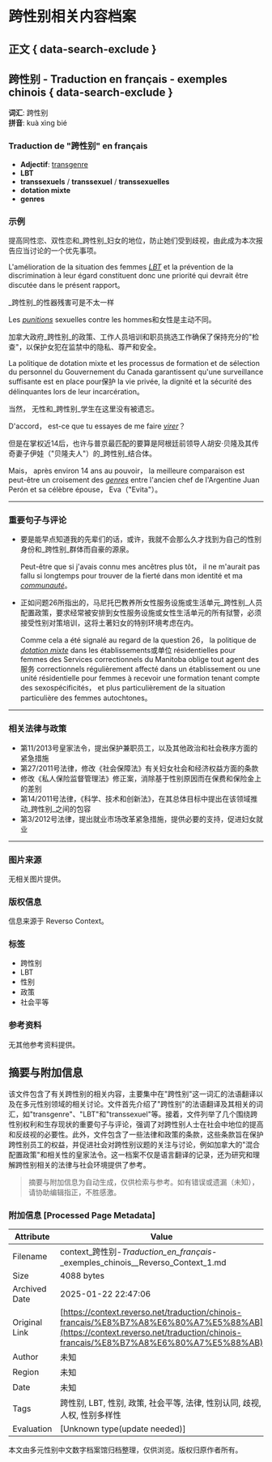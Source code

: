 # 跨性别相关内容档案

## 正文 { data-search-exclude }


## 跨性别 - Traduction en français - exemples chinois  { data-search-exclude }

**词汇**: 跨性别   
**拼音**: kuà xìng bié

### Traduction de "跨性别" en français

- **Adjectif**: [transgenre](https://www.reverso.net/traduction/francais-chinois/transgenre)
- **LBT**
- **transsexuels** / **transsexuel** / **transsexuelles**
- **dotation mixte**
- **genres**

### 示例

提高同性恋、双性恋和_跨性别_妇女的地位，防止她们受到歧视，由此成为本次报告应当讨论的一个优先事项。

L'amélioration de la situation des femmes [_LBT_](/traduction/francais-chinois/LBT) et la prévention de la discrimination à leur égard constituent donc une priorité qui devrait être discutée dans le présent rapport。

_跨性别_的性器残害可是不太一样

Les [_punitions_](/traduction/francais-chinois/punitions) sexuelles contre les hommes和女性是主动不同。

加拿大政府_跨性别_的政策、工作人员培训和职员挑选工作确保了保持充分的"检查"，以保护女犯在监禁中的隐私、尊严和安全。

La politique de dotation mixte et les processus de formation et de sélection du personnel du Gouvernement du Canada garantissent qu'une surveillance suffisante est en place pour保护 la vie privée, la dignité et la sécurité des délinquantes lors de leur incarcération。

当然， 无性和_跨性别_学生在这里没有被遗忘。

D'accord， est-ce que tu essayes de me faire [_virer_](/traduction/francais-chinois/virer)？

但是在掌权近14后，也许与普京最匹配的要算是阿根廷前领导人胡安·贝隆及其传奇妻子伊娃（"贝隆夫人"）的_跨性别_结合体。

Mais， après environ 14 ans au pouvoir， la meilleure comparaison est peut-être un croisement des [_genres_](/traduction/francais-chinois/genres) entre l'ancien chef de l'Argentine Juan Perón et sa célèbre épouse， Eva（"Evita"）。

---

### 重要句子与评论

- 要是能早点知道我的先辈们的话，或许，我就不会那么久才找到为自己的性别身份和_跨性别_群体而自豪的源泉。
  
  Peut-être que si j'avais connu mes ancêtres plus tôt， il ne m'aurait pas fallu si longtemps pour trouver de la fierté dans mon identité et ma [_communauté_](/traduction/francais-chinois/communaut%C3%A9)。
  
- 正如问题26所指出的，马尼托巴教养所女性服务设施或生活单元_跨性别_人员配置政策，要求经常被安排到女性服务设施或女性生活单元的所有狱警，必须接受性别对策培训，这将土著妇女的特别环境考虑在内。

  Comme cela a été signalé au regard de la question 26， la politique de [_dotation mixte_](/traduction/francais-chinois/dotation+mixte) dans les établissements或单位 résidentielles pour femmes des Services correctionnels du Manitoba oblige tout agent des服务 correctionnels régulièrement affecté dans un établissement ou une unité résidentielle pour femmes à recevoir une formation tenant compte des sexospécificités， et plus particulièrement de la situation particulière des femmes autochtones。

---

### 相关法律与政策

- 第11/2013号皇家法令，提出保护兼职员工，以及其他政治和社会秩序方面的紧急措施
- 第27/2011号法律，修改《社会保障法》有关妇女社会和经济权益方面的条款
- 修改《私人保险监督管理法》修正案，消除基于性别原因而在保费和保险金上的差别
- 第14/2011号法律，《科学、技术和创新法》，在其总体目标中提出在该领域推动_跨性别_之间的包容
- 第3/2012号法律，提出就业市场改革紧急措施，提供必要的支持，促进妇女就业

---

### 图片来源
无相关图片提供。

### 版权信息
信息来源于 Reverso Context。

### 标签
- 跨性别
- LBT
- 性别
- 政策
- 社会平等

### 参考资料
无其他参考资料提供。
<!-- tcd_original_link https://context.reverso.net/traduction/chinois-francais/%E8%B7%A8%E6%80%A7%E5%88%AB -->


## 摘要与附加信息

<!-- tcd_abstract -->
该文件包含了有关跨性别的相关内容，主要集中在"跨性别"这一词汇的法语翻译以及在多元性别领域的相关讨论。文件首先介绍了"跨性别"的法语翻译及其相关的词汇，如"transgenre"、"LBT"和"transsexuel"等。接着，文件列举了几个围绕跨性别权利和生存现状的重要句子与评论，强调了对跨性别人士在社会中地位的提高和反歧视的必要性。此外，文件包含了一些法律和政策的条款，这些条款旨在保护跨性别员工的权益，并促进社会对跨性别议题的关注与讨论，例如加拿大的"混合配置政策"和相关性的皇家法令。这一档案不仅是语言翻译的记录，还为研究和理解跨性别相关的法律与社会环境提供了参考。
<!-- tcd_abstract_end -->

> 摘要与附加信息为自动生成，仅供检索与参考。如有错误或遗漏（未知），请协助编辑指正，不胜感激。

### 附加信息 [Processed Page Metadata]

| Attribute       | Value                                  |
|-----------------|----------------------------------------|
| Filename        | context_跨性别-_Traduction_en_français_-_exemples_chinois__Reverso_Context_1.md                             |
| Size            | 4088 bytes                           |
| Archived Date   | 2025-01-22 22:47:06                             |
| Original Link   | [https://context.reverso.net/traduction/chinois-francais/%E8%B7%A8%E6%80%A7%E5%88%AB](https://context.reverso.net/traduction/chinois-francais/%E8%B7%A8%E6%80%A7%E5%88%AB)                       |
| Author          | 未知                               |
| Region          | 未知                               |
| Date            | 未知                                 |
| Tags            | 跨性别, LBT, 性别, 政策, 社会平等, 法律, 性别认同, 歧视, 人权, 性别多样性                                 |
| Evaluation            | [Unknown type(update needed)]                                 |
<!-- tcd_table_end -->

本文由多元性别中文数字档案馆归档整理，仅供浏览。版权归原作者所有。
